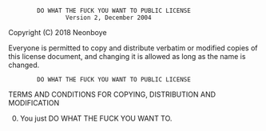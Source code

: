             DO WHAT THE FUCK YOU WANT TO PUBLIC LICENSE
                    Version 2, December 2004

 Copyright (C) 2018 Neonboye

 Everyone is permitted to copy and distribute verbatim or modified
 copies of this license document, and changing it is allowed as long
 as the name is changed.

            DO WHAT THE FUCK YOU WANT TO PUBLIC LICENSE
   TERMS AND CONDITIONS FOR COPYING, DISTRIBUTION AND MODIFICATION

  0. You just DO WHAT THE FUCK YOU WANT TO.
